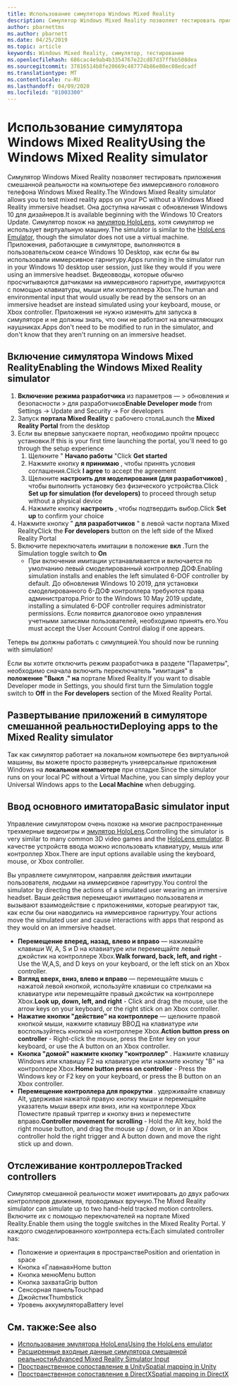 ```yaml
---
title: Использование симулятора Windows Mixed Reality
description: Симулятор Windows Mixed Reality позволяет тестировать приложения смешанной реальности на компьютере без иммерсивного головного телефона Windows Mixed Reality.
author: pbarnettms
ms.author: pbarnett
ms.date: 04/25/2019
ms.topic: article
keywords: Windows Mixed Reality, симулятор, тестирование
ms.openlocfilehash: 686cac4e9ab4b3354767e22cd87d37ffbb508dea
ms.sourcegitcommit: 37816514b8fe20669c487774b86e80ec08edcadf
ms.translationtype: MT
ms.contentlocale: ru-RU
ms.lasthandoff: 04/09/2020
ms.locfileid: "81003300"
---
```

# <a name="using-the-windows-mixed-reality-simulator"></a><span data-ttu-id="f3c77-104">Использование симулятора Windows Mixed Reality</span><span class="sxs-lookup"><span data-stu-id="f3c77-104">Using the Windows Mixed Reality simulator</span></span>

<span data-ttu-id="f3c77-105">Симулятор Windows Mixed Reality позволяет тестировать приложения смешанной реальности на компьютере без иммерсивного головного телефона Windows Mixed Reality.</span><span class="sxs-lookup"><span data-stu-id="f3c77-105">The Windows Mixed Reality simulator allows you to test mixed reality apps on your PC without a Windows Mixed Reality immersive headset.</span></span> <span data-ttu-id="f3c77-106">Она доступна начиная с обновления Windows 10 для дизайнеров.</span><span class="sxs-lookup"><span data-stu-id="f3c77-106">It is available beginning with the Windows 10 Creators Update.</span></span> <span data-ttu-id="f3c77-107">Симулятор похож на [эмулятор HoloLens](using-the-hololens-emulator.md), хотя симулятор не использует виртуальную машину.</span><span class="sxs-lookup"><span data-stu-id="f3c77-107">The simulator is similar to the [HoloLens Emulator](using-the-hololens-emulator.md), though the simulator does not use a virtual machine.</span></span> <span data-ttu-id="f3c77-108">Приложения, работающие в симуляторе, выполняются в пользовательском сеансе Windows 10 Desktop, как если бы вы использовали иммерсивное гарнитуру.</span><span class="sxs-lookup"><span data-stu-id="f3c77-108">Apps running in the simulator run in your Windows 10 desktop user session, just like they would if you were using an immersive headset.</span></span> <span data-ttu-id="f3c77-109">Видеовводы, которые обычно просчитываются датчиками на иммерсивного гарнитуре, имитируются с помощью клавиатуры, мыши или контроллера Xbox.</span><span class="sxs-lookup"><span data-stu-id="f3c77-109">The human and environmental input that would usually be read by the sensors on an immersive headset are instead simulated using your keyboard, mouse, or Xbox controller.</span></span> <span data-ttu-id="f3c77-110">Приложения не нужно изменять для запуска в симуляторе и не должны знать, что они не работают на впечатляющих наушниках.</span><span class="sxs-lookup"><span data-stu-id="f3c77-110">Apps don't need to be modified to run in the simulator, and don't know that they aren't running on an immersive headset.</span></span>

## <a name="enabling-the-windows-mixed-reality-simulator"></a><span data-ttu-id="f3c77-111">Включение симулятора Windows Mixed Reality</span><span class="sxs-lookup"><span data-stu-id="f3c77-111">Enabling the Windows Mixed Reality simulator</span></span>

1. <span data-ttu-id="f3c77-112">**Включение режима разработчика** из параметров — > обновления и безопасности > для разработчиков</span><span class="sxs-lookup"><span data-stu-id="f3c77-112">**Enable Developer mode** from Settings -> Update and Security -> For developers</span></span>
2. <span data-ttu-id="f3c77-113">Запуск **портала Mixed Reality** с рабочего стола</span><span class="sxs-lookup"><span data-stu-id="f3c77-113">Launch the **Mixed Reality Portal** from the desktop</span></span>
3. <span data-ttu-id="f3c77-114">Если вы впервые запускаете портал, необходимо пройти процесс установки.</span><span class="sxs-lookup"><span data-stu-id="f3c77-114">If this is your first time launching the portal, you'll need to go through the setup experience</span></span>
   1. <span data-ttu-id="f3c77-115">Щелкните " **Начало работы** "</span><span class="sxs-lookup"><span data-stu-id="f3c77-115">Click **Get started**</span></span>
   2. <span data-ttu-id="f3c77-116">Нажмите кнопку **я принимаю** , чтобы принять условия соглашения.</span><span class="sxs-lookup"><span data-stu-id="f3c77-116">Click **I agree** to accept the agreement</span></span>
   3. <span data-ttu-id="f3c77-117">Щелкните **настроить для моделирования (для разработчиков)** , чтобы выполнить установку без физического устройства.</span><span class="sxs-lookup"><span data-stu-id="f3c77-117">Click **Set up for simulation (for developers)** to proceed through setup without a physical device</span></span>
   4. <span data-ttu-id="f3c77-118">Нажмите кнопку **настроить** , чтобы подтвердить выбор.</span><span class="sxs-lookup"><span data-stu-id="f3c77-118">Click **Set up** to confirm your choice</span></span>
4. <span data-ttu-id="f3c77-119">Нажмите кнопку " **для разработчиков** " в левой части портала Mixed Reality</span><span class="sxs-lookup"><span data-stu-id="f3c77-119">Click the **For developers** button on the left side of the Mixed Reality Portal</span></span>
5. <span data-ttu-id="f3c77-120">Включите переключатель имитации в положение **вкл** .</span><span class="sxs-lookup"><span data-stu-id="f3c77-120">Turn the Simulation toggle switch to **On**</span></span>
   * <span data-ttu-id="f3c77-121">При включении имитации устанавливается и включается по умолчанию левый смоделированный контроллер ДОФ.</span><span class="sxs-lookup"><span data-stu-id="f3c77-121">Enabling simulation installs and enables the left simulated 6-DOF controller by default.</span></span>  <span data-ttu-id="f3c77-122">До обновления Windows 10 2019, для установки смоделированного 6-ДОФ контроллера требуются права администратора.</span><span class="sxs-lookup"><span data-stu-id="f3c77-122">Prior to the Windows 10 May 2019 update, installing a simulated 6-DOF controller requires administrator permissions.</span></span>  <span data-ttu-id="f3c77-123">Если появится диалоговое окно управления учетными записями пользователей, необходимо принять его.</span><span class="sxs-lookup"><span data-stu-id="f3c77-123">You must accept the User Account Control dialog if one appears.</span></span>

<span data-ttu-id="f3c77-124">Теперь вы должны работать с симуляцией.</span><span class="sxs-lookup"><span data-stu-id="f3c77-124">You should now be running with simulation!</span></span>

<span data-ttu-id="f3c77-125">Если вы хотите отключить режим разработчика в разделе "Параметры", необходимо сначала включить переключатель "имитация" в **положение "Выкл** **." на** портале Mixed Reality.</span><span class="sxs-lookup"><span data-stu-id="f3c77-125">If you want to disable Developer mode in Settings, you should first turn the Simulation toggle switch to **Off** in the **For developers** section of the Mixed Reality Portal.</span></span>

## <a name="deploying-apps-to-the-mixed-reality-simulator"></a><span data-ttu-id="f3c77-126">Развертывание приложений в симуляторе смешанной реальности</span><span class="sxs-lookup"><span data-stu-id="f3c77-126">Deploying apps to the Mixed Reality simulator</span></span>

<span data-ttu-id="f3c77-127">Так как симулятор работает на локальном компьютере без виртуальной машины, вы можете просто развернуть универсальные приложения Windows на **локальном компьютере** при отладке.</span><span class="sxs-lookup"><span data-stu-id="f3c77-127">Since the simulator runs on your local PC without a Virtual Machine, you can simply deploy your Universal Windows apps to the **Local Machine** when debugging.</span></span>

## <a name="basic-simulator-input"></a><span data-ttu-id="f3c77-128">Ввод основного имитатора</span><span class="sxs-lookup"><span data-stu-id="f3c77-128">Basic simulator input</span></span>

<span data-ttu-id="f3c77-129">Управление симулятором очень похоже на многие распространенные трехмерные видеоигры и [эмулятор HoloLens](using-the-hololens-emulator.md).</span><span class="sxs-lookup"><span data-stu-id="f3c77-129">Controlling the simulator is very similar to many common 3D video games and the [HoloLens emulator](using-the-hololens-emulator.md).</span></span> <span data-ttu-id="f3c77-130">В качестве устройств ввода можно использовать клавиатуру, мышь или контроллер Xbox.</span><span class="sxs-lookup"><span data-stu-id="f3c77-130">There are input options available using the keyboard, mouse, or Xbox controller.</span></span>

<span data-ttu-id="f3c77-131">Вы управляете симулятором, направляя действия имитации пользователя, людьми на иммерсивное гарнитуру.</span><span class="sxs-lookup"><span data-stu-id="f3c77-131">You control the simulator by directing the actions of a simulated user wearing an immersive headset.</span></span> <span data-ttu-id="f3c77-132">Ваши действия перемещают имитацию пользователя и вызывают взаимодействие с приложениями, которые реагируют так, как если бы они наводились на иммерсивное гарнитуру.</span><span class="sxs-lookup"><span data-stu-id="f3c77-132">Your actions move the simulated user and cause interactions with apps that respond as they would on an immersive headset.</span></span>
* <span data-ttu-id="f3c77-133">**Перемещение вперед, назад, влево и вправо** — нажимайте клавиши W, A, S и D на клавиатуре или перемещайте левый джойстик на контроллере Xbox.</span><span class="sxs-lookup"><span data-stu-id="f3c77-133">**Walk forward, back, left, and right** - Use the W,A,S, and D keys on your keyboard, or the left stick on an Xbox controller.</span></span>
* <span data-ttu-id="f3c77-134">**Взгляд вверх, вниз, влево и вправо** — перемещайте мышь с нажатой левой кнопкой, используйте клавиши со стрелками на клавиатуре или перемещайте правый джойстик на контроллере Xbox.</span><span class="sxs-lookup"><span data-stu-id="f3c77-134">**Look up, down, left, and right** - Click and drag the mouse, use the arrow keys on your keyboard, or the right stick on an Xbox controller.</span></span>
* <span data-ttu-id="f3c77-135">**Нажатие кнопки "действие" на контроллере** — щелкните правой кнопкой мыши, нажмите клавишу ВВОД на клавиатуре или воспользуйтесь кнопкой на контроллере Xbox.</span><span class="sxs-lookup"><span data-stu-id="f3c77-135">**Action button press on controller** - Right-click the mouse, press the Enter key on your keyboard, or use the A button on an Xbox controller.</span></span>
* <span data-ttu-id="f3c77-136">**Кнопка "домой" нажмите кнопку "контроллер"** . Нажмите клавишу Windows или клавишу F2 на клавиатуре или нажмите кнопку "B" на контроллере Xbox.</span><span class="sxs-lookup"><span data-stu-id="f3c77-136">**Home button press on controller** - Press the Windows key or F2 key on your keyboard, or press the B button on an Xbox controller.</span></span>
* <span data-ttu-id="f3c77-137">**Перемещение контроллера для прокрутки** . удерживайте клавишу Alt, удерживая нажатой правую кнопку мыши и перемещайте указатель мыши вверх или вниз, или на контроллере Xbox Поместите правый триггер и кнопку вниз и переместите вправо.</span><span class="sxs-lookup"><span data-stu-id="f3c77-137">**Controller movement for scrolling** - Hold the Alt key, hold the right mouse button, and drag the mouse up / down, or in an Xbox controller hold the right trigger and A button down and move the right stick up and down.</span></span>

## <a name="tracked-controllers"></a><span data-ttu-id="f3c77-138">Отслеживание контроллеров</span><span class="sxs-lookup"><span data-stu-id="f3c77-138">Tracked controllers</span></span>

<span data-ttu-id="f3c77-139">Симулятор смешанной реальности может имитировать до двух рабочих контроллеров движения, проводимых вручную.</span><span class="sxs-lookup"><span data-stu-id="f3c77-139">The Mixed Reality simulator can simulate up to two hand-held tracked motion controllers.</span></span> <span data-ttu-id="f3c77-140">Включите их с помощью переключателей на портале Mixed Reality.</span><span class="sxs-lookup"><span data-stu-id="f3c77-140">Enable them using the toggle switches in the Mixed Reality Portal.</span></span> <span data-ttu-id="f3c77-141">У каждого смоделированного контроллера есть:</span><span class="sxs-lookup"><span data-stu-id="f3c77-141">Each simulated controller has:</span></span>
* <span data-ttu-id="f3c77-142">Положение и ориентация в пространстве</span><span class="sxs-lookup"><span data-stu-id="f3c77-142">Position and orientation in space</span></span>
* <span data-ttu-id="f3c77-143">Кнопка «Главная»</span><span class="sxs-lookup"><span data-stu-id="f3c77-143">Home button</span></span>
* <span data-ttu-id="f3c77-144">Кнопка меню</span><span class="sxs-lookup"><span data-stu-id="f3c77-144">Menu button</span></span>
* <span data-ttu-id="f3c77-145">Кнопка захвата</span><span class="sxs-lookup"><span data-stu-id="f3c77-145">Grip button</span></span>
* <span data-ttu-id="f3c77-146">Сенсорная панель</span><span class="sxs-lookup"><span data-stu-id="f3c77-146">Touchpad</span></span>
* <span data-ttu-id="f3c77-147">Джойстик</span><span class="sxs-lookup"><span data-stu-id="f3c77-147">Thumbstick</span></span>
* <span data-ttu-id="f3c77-148">Уровень аккумулятора</span><span class="sxs-lookup"><span data-stu-id="f3c77-148">Battery level</span></span>

## <a name="see-also"></a><span data-ttu-id="f3c77-149">См. также:</span><span class="sxs-lookup"><span data-stu-id="f3c77-149">See also</span></span>
* [<span data-ttu-id="f3c77-150">Использование эмулятора HoloLens</span><span class="sxs-lookup"><span data-stu-id="f3c77-150">Using the HoloLens emulator</span></span>](using-the-hololens-emulator.md)
* [<span data-ttu-id="f3c77-151">Расширенные входные данные симулятора смешанной реальности</span><span class="sxs-lookup"><span data-stu-id="f3c77-151">Advanced Mixed Reality Simulator Input</span></span>](advanced-hololens-emulator-and-mixed-reality-simulator-input.md)
* [<span data-ttu-id="f3c77-152">Пространственное сопоставление в Unity</span><span class="sxs-lookup"><span data-stu-id="f3c77-152">Spatial mapping in Unity</span></span>](spatial-mapping-in-unity.md)
* [<span data-ttu-id="f3c77-153">Пространственное сопоставление в DirectX</span><span class="sxs-lookup"><span data-stu-id="f3c77-153">Spatial mapping in DirectX</span></span>](spatial-mapping-in-directx.md)

